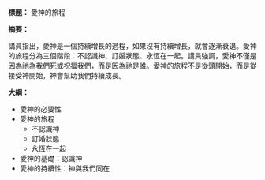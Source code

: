 **標題：** 愛神的旅程

**摘要：**

講員指出，愛神是一個持續增長的過程，如果沒有持續增長，就會逐漸衰退。愛神的旅程分為三個階段：不認識神、訂婚狀態、永恆在一起。講員強調，愛神不僅是因為祂為我們死或祝福我們，而是因為祂是誰。愛神的旅程不是從頭開始，而是從接受神開始，神會幫助我們持續成長。

**大綱：**

* 愛神的必要性
* 愛神的旅程
    * 不認識神
    * 訂婚狀態
    * 永恆在一起
* 愛神的基礎：認識神
* 愛神的持續性：神與我們同在